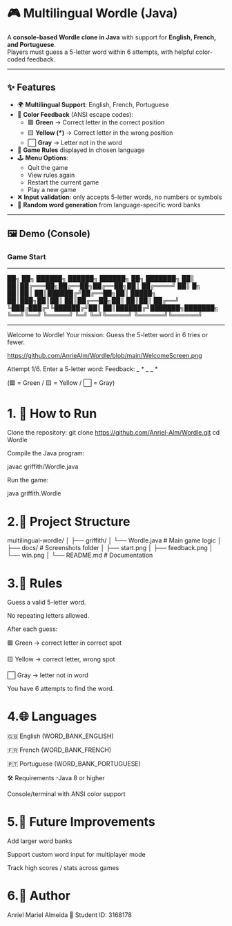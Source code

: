 # 🎮 Multilingual Wordle (Java)

A **console-based Wordle clone in Java** with support for **English, French, and Portuguese**.  
Players must guess a 5-letter word within 6 attempts, with helpful color-coded feedback.  

---

## ✨ Features

- 🌍 **Multilingual Support**: English, French, Portuguese  
- 🎨 **Color Feedback** (ANSI escape codes):
  - 🟩 **Green** → Correct letter in the correct position  
  - 🟨 **Yellow (\*)** → Correct letter in the wrong position  
  - ⬜ **Gray** → Letter not in the word  
- 📜 **Game Rules** displayed in chosen language  
- 🕹️ **Menu Options**:
  - Quit the game  
  - View rules again  
  - Restart the current game  
  - Play a new game  
- ❌ **Input validation**: only accepts 5-letter words, no numbers or symbols  
- 🔀 **Random word generation** from language-specific word banks  

---

## 🖼️ Demo (Console)

### Game Start
*************************************************************************************
██╗    ██╗ ██████╗ ██████╗ ██████╗ ██╗     ███████╗
██║    ██║██╔═══██╗██╔══██╗██╔══██╗██║     ██╔════╝
██║ █╗ ██║██║   ██║██████╔╝██╔══██╗██║     █████╗  
██║███╗██║██║   ██║██╔══██╗██║  ██║██║     ██╔══╝  
╚███╔███╔╝╚██████╔╝██║  ██║██████╔╝███████╗███████╗
 ╚══╝╚══╝  ╚═════╝ ╚═╝  ╚═╝╚═════╝ ╚══════╝╚══════╝
*************************************************************************************
Welcome to Wordle!
Your mission: Guess the 5-letter word in 6 tries or fewer.

<https://github.com/AnrieAlm/Wordle/blob/main/WelcomeScreen.png>

Attempt 1/6. Enter a 5-letter word:
Feedback: _  *  _  _  *

(🟩 = Green / 🟨 = Yellow / ⬜ = Gray)

# 1. 🚀 How to Run

Clone the repository: git clone https://github.com/Anriel-Alm/Wordle.git
cd Wordle

Compile the Java program:

javac griffith/Wordle.java


Run the game:

java griffith.Wordle

# 2.📂 Project Structure
multilingual-wordle/
│
├── griffith/
│   └── Wordle.java    # Main game logic
│
├── docs/              # Screenshots folder
│   ├── start.png
│   ├── feedback.png
│   └── win.png
│
└── README.md          # Documentation

# 3.📝 Rules

Guess a valid 5-letter word.

No repeating letters allowed.

After each guess:

🟩 Green → correct letter in correct spot

🟨 Yellow → correct letter, wrong spot

⬜ Gray → letter not in word

You have 6 attempts to find the word.

# 4.🌐 Languages

🇬🇧 English (WORD_BANK_ENGLISH)

🇫🇷 French (WORD_BANK_FRENCH)

🇵🇹 Portuguese (WORD_BANK_PORTUGUESE)

🛠️ Requirements -Java 8 or higher

Console/terminal with ANSI color support

# 5.📌 Future Improvements

Add larger word banks

Support custom word input for multiplayer mode

Track high scores / stats across games

# 6.👤 Author

Anriel Mariel Almeida
📌 Student ID: 3168178
